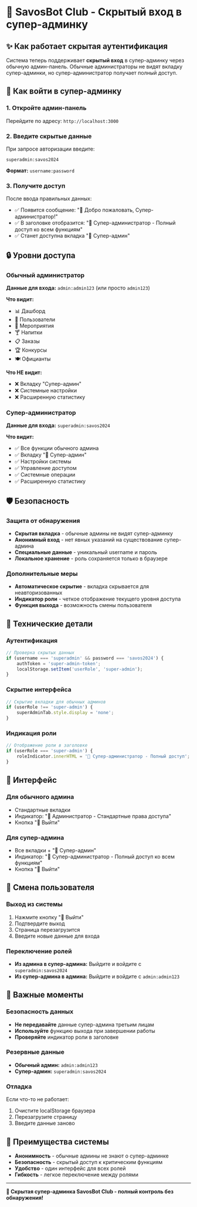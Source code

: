 # 🔐 SavosBot Club - Скрытый вход в супер-админку

## ✨ Как работает скрытая аутентификация

Система теперь поддерживает **скрытый вход** в супер-админку через обычную админ-панель. Обычные администраторы не видят вкладку супер-админки, но супер-администратор получает полный доступ.

## 🚀 Как войти в супер-админку

### 1. Откройте админ-панель
Перейдите по адресу: `http://localhost:3000`

### 2. Введите скрытые данные
При запросе авторизации введите:
```
superadmin:savos2024
```

**Формат:** `username:password`

### 3. Получите доступ
После ввода правильных данных:
- ✅ Появится сообщение: "🔐 Добро пожаловать, Супер-администратор!"
- ✅ В заголовке отобразится: "🔐 Супер-администратор - Полный доступ ко всем функциям"
- ✅ Станет доступна вкладка "🔐 Супер-админ"

## 🔒 Уровни доступа

### Обычный администратор
**Данные для входа:** `admin:admin123` (или просто `admin123`)

**Что видит:**
- 📊 Дашборд
- 👥 Пользователи  
- 📅 Мероприятия
- 🍸 Напитки
- 📋 Заказы
- 🏆 Конкурсы
- 🍽️ Официанты

**Что НЕ видит:**
- ❌ Вкладку "Супер-админ"
- ❌ Системные настройки
- ❌ Расширенную статистику

### Супер-администратор
**Данные для входа:** `superadmin:savos2024`

**Что видит:**
- ✅ Все функции обычного админа
- ✅ Вкладку "🔐 Супер-админ"
- ✅ Настройки системы
- ✅ Управление доступом
- ✅ Системные операции
- ✅ Расширенную статистику

## 🛡️ Безопасность

### Защита от обнаружения
- **Скрытая вкладка** - обычные админы не видят супер-админку
- **Анонимный вход** - нет явных указаний на существование супер-админа
- **Специальные данные** - уникальный username и пароль
- **Локальное хранение** - роль сохраняется только в браузере

### Дополнительные меры
- **Автоматическое скрытие** - вкладка скрывается для неавторизованных
- **Индикатор роли** - четкое отображение текущего уровня доступа
- **Функция выхода** - возможность смены пользователя

## 🔧 Технические детали

### Аутентификация
```javascript
// Проверка скрытых данных
if (username === 'superadmin' && password === 'savos2024') {
    authToken = 'super-admin-token';
    localStorage.setItem('userRole', 'super-admin');
}
```

### Скрытие интерфейса
```javascript
// Скрытие вкладки для обычных админов
if (userRole !== 'super-admin') {
    superAdminTab.style.display = 'none';
}
```

### Индикация роли
```javascript
// Отображение роли в заголовке
if (userRole === 'super-admin') {
    roleIndicator.innerHTML = '🔐 Супер-администратор - Полный доступ';
}
```

## 📱 Интерфейс

### Для обычного админа
- Стандартные вкладки
- Индикатор: "👤 Администратор - Стандартные права доступа"
- Кнопка "🚪 Выйти"

### Для супер-админа
- Все вкладки + "🔐 Супер-админ"
- Индикатор: "🔐 Супер-администратор - Полный доступ ко всем функциям"
- Кнопка "🚪 Выйти"

## 🔄 Смена пользователя

### Выход из системы
1. Нажмите кнопку "🚪 Выйти"
2. Подтвердите выход
3. Страница перезагрузится
4. Введите новые данные для входа

### Переключение ролей
- **Из админа в супер-админа:** Выйдите и войдите с `superadmin:savos2024`
- **Из супер-админа в админа:** Выйдите и войдите с `admin:admin123`

## 🚨 Важные моменты

### Безопасность данных
- **Не передавайте** данные супер-админа третьим лицам
- **Используйте** функцию выхода при завершении работы
- **Проверяйте** индикатор роли в заголовке

### Резервные данные
- **Обычный админ:** `admin:admin123`
- **Супер-админ:** `superadmin:savos2024`

### Отладка
Если что-то не работает:
1. Очистите localStorage браузера
2. Перезагрузите страницу
3. Введите данные заново

## 🎯 Преимущества системы

- **Анонимность** - обычные админы не знают о супер-админке
- **Безопасность** - скрытый доступ к критическим функциям
- **Удобство** - один интерфейс для всех ролей
- **Гибкость** - легкое переключение между ролями

---

**🔐 Скрытая супер-админка SavosBot Club - полный контроль без обнаружения!**
